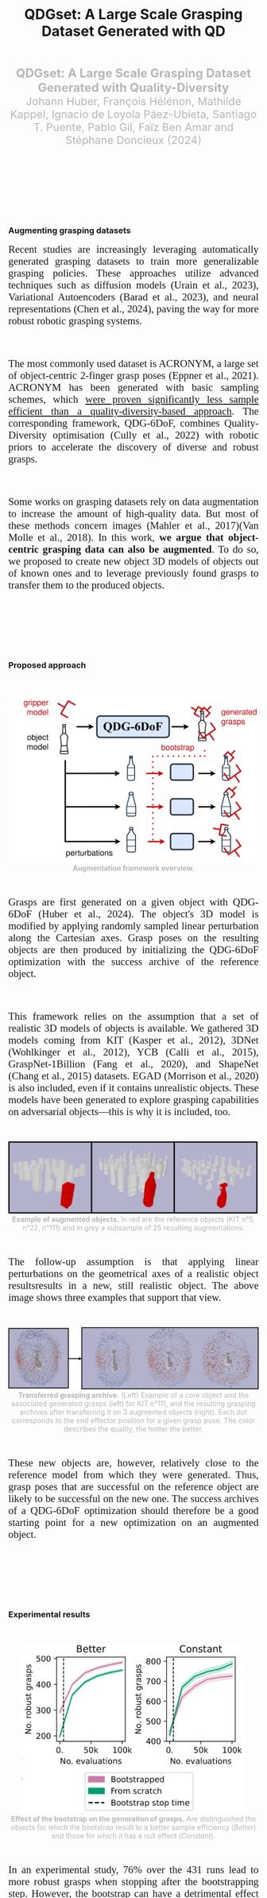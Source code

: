 ---
---

<!-- LOAD ModelViewer libraries for 3D display and opening of .glb file compressed with draco -->
<script src="https://www.gstatic.com/draco/versioned/decoders/1.5.7/draco_wasm_wrapper.js">
</script>
<script>
self.ModelViewerElement = self.ModelViewerElement || {};
self.ModelViewerElement.dracoDecoderLocation = "https://www.gstatic.com/draco/versioned/decoders/";
</script>
<script type="module"  src="/assets/scripts/model-viewer.min.js"></script>


<br>
<br>
<br>
<br>
<br>
<br>

<div align="center">
	<h1>QDGset: A Large Scale Grasping Dataset Generated with QD</h1>
</div>

<br>
<br>

<div align="center">
	<font color="#b7b7b7" style="font-size:1.5rem"><b>QDGset: A Large Scale Grasping Dataset Generated with Quality-Diversity</b></font>
</div>

<div align="center">
	<font color="#b7b7b7" style="font-size:1.35rem">Johann Huber, François Hélénon, Mathilde Kappel, Ignacio de Loyola Páez-Ubieta, Santiago T. Puente, Pablo Gil, Faïz Ben Amar and Stéphane Doncieux (2024)</font>
</div>

<br>
<br>



<br>
<br>
<br>
<br>
<br>
<br>


### Augmenting grasping datasets

<p align="justify"> 
<font style="font-size:1.3rem;font-family:'Georgia',serif;">
Recent studies are increasingly leveraging automatically generated grasping datasets to train more generalizable grasping policies. These approaches utilize advanced techniques such as diffusion models (Urain et al., 2023), Variational Autoencoders (Barad et al., 2023), and neural representations (Chen et al., 2024), paving the way for more robust robotic grasping systems.
</font>
</p>


<br>
<br>

<p align="justify"> 
<font style="font-size:1.3rem;font-family:'Georgia',serif;">
The most commonly used dataset is ACRONYM, a large set of object-centric 2-finger grasp poses (Eppner et al., 2021). ACRONYM has been generated with basic sampling schemes, which <a href="{{site.url}}/generating_grasp_poses/">were proven significantly less sample efficient than a quality-diversity-based approach</a>. The corresponding framework, QDG-6DoF, combines Quality-Diversity optimisation (Cully et al., 2022) with robotic priors to accelerate the discovery of diverse and robust grasps. 
</font>
</p>

<br>
<br>

<p align="justify"> 
<font style="font-size:1.3rem;font-family:'Georgia',serif;">
Some works on grasping datasets rely on data augmentation to increase the amount of high-quality data. But most of these methods concern images (Mahler et al., 2017)(Van Molle et al., 2018). In this work, <b>we argue that object-centric grasping data can also be augmented</b>. To do so, we proposed to create new object 3D models of objects out of known ones and to leverage previously found grasps to transfer them to the produced objects.
</font>
</p>



<br>
<br>
<br>
<br>
<br>
<br>


### Proposed approach

<br>
<br>

<div align="center" style="vertical-align:bottom ; text-align:center">
	<img src="/assets/blog_posts/qdg_set/qdgset_aug_principle.png" style="width:550px;">
</div>
<div align="center" style="vertical-align:bottom ; text-align:center">
	<font color="#b7b7b7"><b>Augmentation framework overview.</b></font>
</div>

<br>
<br>

<p align="justify"> 
<font style="font-size:1.3rem;font-family:'Georgia',serif;">
Grasps are first generated on a given object with QDG-6DoF (Huber et al., 2024). The object's 3D model is modified by applying randomly sampled linear perturbation along the Cartesian axes. Grasp poses on the resulting objects are then produced by initializing the QDG-6DoF optimization with the success archive of the reference object.
</font>
</p>

<br>
<br>

<p align="justify"> 
<font style="font-size:1.3rem;font-family:'Georgia',serif;">
This framework relies on the assumption that a set of realistic 3D models of objects is available. We gathered 3D models coming from KIT (Kasper et al., 2012), 3DNet (Wohlkinger et al., 2012), YCB (Calli et al., 2015), GraspNet-1Billion (Fang et al., 2020), and ShapeNet (Chang et al., 2015) datasets. EGAD (Morrison et al., 2020) is also included, even if it contains unrealistic objects. These models have been generated to explore grasping capabilities on adversarial objects—this is why it is included, too. 
</font>
</p>

<br>
<br>


<div align="center" style="vertical-align:bottom ; text-align:center">
	<img src="/assets/blog_posts/qdg_set/vis_aug_obj.png" style="width:620px;">
</div>
<div align="center" style="vertical-align:bottom ; text-align:center">
	<font color="#b7b7b7"><b>Example of augmented objects.</b> In red are the reference objects (KIT n°5, n°22, n°111) and in grey a subsample of 25 resulting augmentations.</font>
</div>


<br>
<br>

<p align="justify"> 
<font style="font-size:1.3rem;font-family:'Georgia',serif;">
The follow-up assumption is that applying linear perturbations on the geometrical axes of a realistic object resultsresults in a new, still realistic object. The above image shows three examples that support that view.
</font>
</p>


<br>
<br>



<div align="center" style="vertical-align:bottom ; text-align:center">
	<img src="/assets/blog_posts/qdg_set/qdgset_vis_bootstrap_heatmap.png" style="width:620px;">
</div>
<div align="center" style="vertical-align:bottom ; text-align:center">
	<font color="#b7b7b7"><b>Transferred grasping archive.</b> (Left) Example of a core object and the associated generated grasps (left) for KIT n°111, and the resulting grasping archives after transferring it on 3 augmented objects (right). Each dot corresponds to the end effector position for a given grasp pose. The color describes the quality, the hotter the better.</font>
</div>


<br>
<br>

<p align="justify"> 
<font style="font-size:1.3rem;font-family:'Georgia',serif;">
These new objects are, however, relatively close to the reference model from which they were generated. Thus, grasp poses that are successful on the reference object are likely to be successful on the new one. The success archives of a QDG-6DoF optimization should therefore be a good starting point for a new optimization on an augmented object.
</font>
</p>


<br>
<br>
<br>
<br>
<br>
<br>


### Experimental results


<br>
<br>


<div align="center" style="vertical-align:bottom ; text-align:center">
	<img src="/assets/blog_posts/qdg_set/qdgset_res_diff_archive_size.png" style="width:450px;">
</div>
<div align="center" style="vertical-align:bottom ; text-align:center">
	<font color="#b7b7b7"><b>Effect of the bootstrap on the generation of grasps.</b> Are distinguished the objects for which the bootstrap result to a better sample efficiency (<i>Better</i>) and those for which it has a null effect (<i>Constant</i>).</font>
</div>

<br>
<br>

<p align="justify"> 
<font style="font-size:1.3rem;font-family:'Georgia',serif;">
In an experimental study, 76% over the 431 runs lead to more robust grasps when stopping after the bootstrapping step. However, the bootstrap can have a detrimental effect on the long run for some objects. The above plot presents the evolution of the number of successful grasps found in runs of QDG-6DoF with and without bootstrap. These results show that the bootstrapping approach has a positive - or at least null - effect on the sample efficiency of the optimization process. However, using a previously found archive as input for initializing has a null, or at worse, negative impact on the sample efficiency. Consequently, the proposed approach is efficient in speeding up QD optimization if the process is stopped right after the bootstrapping step.
</font>
</p>





<br>
<br>


<div align="center" style="vertical-align:bottom ; text-align:center">
	<img src="/assets/blog_posts/qdg_set/qdgset_res_transferability_fit.png" style="width:620px;">
</div>
<div align="center" style="vertical-align:bottom ; text-align:center">
	<font color="#b7b7b7"><b>Transferability.</b> (Left) Transfer rate from core object to augmented one - successful if at least 500 grasps are transferred; (center) grasp quality distribution on KIT-* data; (right) same on 3DNet-* data.</font>
</div>


<br>
<br>


<p align="justify"> 
<font style="font-size:1.3rem;font-family:'Georgia',serif;">
For 78% of the 1304 considered reference objects, 10 out of 10 transfers lead to at least 500 successful grasps. Moreover, the distributions of grasp qualities are similar for the reference grasp sets and the augmented ones. This shows that the proposed bootstrapping method leads to successful transfer from core objects to augmented ones while maintaining the same quality distribution.
</font>
</p>

<br>
<br>

<p align="justify"> 
<font style="font-size:1.3rem;font-family:'Georgia',serif;">
In an experimental study, 76% over the 431 runs lead to more robust grasps when stopping after the bootstrapping step. However, the bootstrap can have a detrimental effect on the long run for some objects. The above plot presents the evolution of the number of successful grasps found in runs of QDG-6DoF with and without bootstrap. These results show that the bootstrapping approach has a positive - or at least null - effect on the sample efficiency of the optimization process. However, using a previously found archive as input for initializing has a null, or at worse, negative impact on the sample efficiency. Consequently, the proposed approach efficiently speeds up QD optimization if the process is stopped right after the bootstrapping step. 
</font>
</p>



<br>
<br>
<br>
<br>
<br>
<br>


### QDGset



<br>
<br>



<p align="justify"> 
<font style="font-size:1.3rem;font-family:'Georgia',serif;">
Building on these results, we have created QDGset, a large-scale dataset of 62.000.000 object-centric grasp poses for about 40.000 objects. Each grasp is labeled with a probability to transfer in the real world, using the domain-randomization-based criterion <a href="{{site.url}}/sim2real_labelling/">introduced in a previous work</a>.
</font>
</p>


<br>
<br>


<div align="center" style="vertical-align:bottom ; text-align:center">
	<img src="/assets/blog_posts/qdg_set/qdgset_pie_charts.png" style="width:720px;">
</div>
<div align="center" style="vertical-align:bottom ; text-align:center">
	<font color="#b7b7b7"><b>QDGset objects.</b> (Left) Number of objects per dataset; (center) ratio of augmented objects; (right) object categories.</font>
</div>


<br>
<br>


<p align="justify"> 
<font style="font-size:1.3rem;font-family:'Georgia',serif;">
QDGset contains objects from a wide range of object datasets—including primitive, daily, complex, and adversarial objects. Some of them are widely used for benchmarking in the physical world, like the YCB set (Calli et al., 2015), or can be 3d printed (Morrison et al., 2020). Only 27% of the current set comes from augmentations: the size of the dataset can thus easily be scaled by orders of magnitude.
</font>
</p>


<br>
<br>


<div align="center" style="vertical-align:bottom ; text-align:center">
	<img src="/assets/blog_posts/qdg_set/qdset_n_scs_per_objects.png" style="width:720px;">
</div>
<div align="center" style="vertical-align:bottom ; text-align:center">
	<font color="#b7b7b7"><b>Number of successful grasps per object. Most of the distributions lie between 1000 and 5000 grasps per objects. This reflects the complexity of the subset of objects.</b></font>
</div>


<br/>

<style>
.grid-container {
  display: grid;
  grid-template-columns: auto auto;
  <!-- background-color: #2196F3; -->
  padding: 10px;
}
.grid-item {
  background-color: rgba(255, 255, 255, 0.8);
  border: 1px solid rgba(0, 0, 0, 0.8);
  padding: 20px;
  font-size: 30px;
  text-align: center;
}
</style>
<p>
 <div class="grid-container">
  <div class="grid-item"> Power drill (ycb) 
  <model-viewer alt="Power drill object and associated grasps where color of the gripper varies depending on robustness. Dark blue represent the less robust grasps while light red represents the most robust" src="/assets/meshes/power_drill.glb" shadow-intensity="1" camera-controls touch-action="pan-y"></model-viewer></div>
  <div class="grid-item">Mug (ycb) 
  <model-viewer alt="Mug object and associated grasps where color of the gripper varies depending on robustness. Dark blue represent the less robust grasps while light red represents the most robust" src="/assets/meshes/mug.glb" shadow-intensity="1" camera-controls touch-action="pan-y"></model-viewer></div>
</div>
<div align="center" style="vertical-align:bottom ; text-align:center">
	<font color="#b7b7b7"><b>
Grasps subsample</b> for two ycb objects (dark blue represents grasps that are less robust while light red represents grasps that are more robust i.e more likely to transfer)</font>
</div>
</p>

<br/>

<p>
 <div class="grid-container">
  <div class="grid-item"> kit_obj_25 (kit) 
  <model-viewer alt="Kit object number 25 and associated grasps where color of the gripper varies depending on robustness. Dark blue represent the less robust grasps while light red represents the most robust" src="/assets/meshes/kit_obj_25.glb" shadow-intensity="1" camera-controls touch-action="pan-y"></model-viewer></div>
  <div class="grid-item">kit_obj_25_da_2 (kit_augmented) 
  <model-viewer alt="Kit object number 25, augmented, and associated bootstrapped grasps where color of the gripper varies depending on robustness. Dark blue represent the less robust grasps while light red represents the most robust" src="/assets/meshes/kit_obj_25_da_2.glb" shadow-intensity="1" camera-controls touch-action="pan-y"></model-viewer></div>
<div class="grid-item">kit_obj_25_da_5 (kit_augmented) 
  <model-viewer alt="Kit object number 25, augmented, and associated bootstrapped  grasps where color of the gripper varies depending on robustness. Dark blue represent the less robust grasps while light red represents the most robust" src="/assets/meshes/kit_obj_25_da_5.glb" shadow-intensity="1" camera-controls touch-action="pan-y"></model-viewer></div>
<div class="grid-item">kit_obj_25_da_10 (kit_augmented) 
  <model-viewer alt="Kit object number 25, augmented, and associated bootstrapped  grasps where color of the gripper varies depending on robustness. Dark blue represent the less robust grasps while light red represents the most robust" src="/assets/meshes/kit_obj_25_da_10.glb" shadow-intensity="1" camera-controls touch-action="pan-y"></model-viewer></div>
</div>
<div align="center" style="vertical-align:bottom ; text-align:center">
	<font color="#b7b7b7"><b>
Grasps and bootstrapped grasps subsample</b> for one kit objects and some of its augmentations (dark blue represents grasps that are less robust while light red represents grasps that are more robust i.e more likely to transfer)</font>
</div>
</p>



<br>
<br>

<p align="justify"> 
<font style="font-size:1.3rem;font-family:'Georgia',serif;">
Most of the objects yield from 1000 to 5000 grasp poses. The obtained distributions of number of success found per objects shows how diverse in complexity the objects are: many more grasps were found on the KIT objects than the EGAD. This allows us to fully explore the capability of a given gripper on objects depending on their geometry. Leveraging such a large dataset for learning grasping policies, as it has been done on ACRONYM, is a promising perspective of this work.
</font>
</p>

<br>
<br>


<p align="justify"> 
<font style="font-size:1.3rem;font-family:'Georgia',serif;">
The ease of grasp generation with QDG-6DoF allows anyone to extend QDGset with more grasp for the panda 2-finger gripper. As QDG-6DoF is versatile to the gripper type, QDGset can similarly be extended with other kinds of grippers using the same codebase. The current approach, however, is limited to exploring the interaction between the contact 3D models of a gripper and an object. It assumes that the object consists of a unique material, which is not always true in the real world.
</font>
</p>

<br>
<br>


<br>
<br>
<br>
<br>


### Conclusions


<p align="justify"> 
<font style="font-size:1.3rem;font-family:'Georgia',serif;">
This work introduces QDGset, a large-scale parallel jaw grasp dataset provided as object-centric poses. It was produced by extending QDG-6DoF to data augmentation for grasping. This approach combines the creation of new simulated objects from reference ones with the transfer of previously found grasps. This method can reduce the required number of evaluations for finding robust grasps by up to 20% while maintaining the same quality distributions. The obtained results demonstrate how QD can be used to generate new data for a particular grasping scenario. We believe that such a tool makes possible the gathering of a large collaborative dataset of simulated grasps that can be successfully used in the real world.
</font>
</p>




<br>
<br>
<br>
<br>


### Acknowledgement

<p align="justify">
<font style="font-size:1.3rem;font-family:'Georgia',serif;">
This work was supported by the Sorbonne Center for Artificial Intelligence, the German Ministry of Education and Research (BMBF) (01IS21080), the French Agence Nationale de la Recherche (ANR) (ANR-21-FAI1-0004) (Learn2Grasp), the European Commission's Horizon Europe Framework Programme under grant No 101070381, by the European Union's Horizon Europe Framework Programme under grant agreement No 101070596, by Grant PID2021-122685OB-I00 funded by MICIU/AEI/10.13039/501100011033 and by the European Union NextGenerationEU/PRTR. This work used HPC resources from GENCI-IDRIS (Grant 20XX-AD011014320).
</font>
</p>


<br>
<br>
<br>
<br>


### References


<i>Urain, J., Funk, N., Peters, J., Chalvatzaki, G. (2023, May). Se (3)-diffusionfields: Learning smooth cost functions for joint grasp and motion optimization through diffusion. ICRA 2023.</i>

<br>

<i>Barad, K. R., Orsula, A., Richard, A., Dentler, J., Olivares-Mendez, M., Martinez, C. (2023). GraspLDM: Generative 6-DoF Grasp Synthesis using Latent Diffusion Models. arXiv preprint.</i>

<br>

<i>Chen, H., Xu, B., Leutenegger, S. (2024). FuncGrasp: Learning Object-Centric Neural Grasp Functions from Single Annotated Example Object. arXiv preprint.</i>

<br>

<i>Eppner, C., Mousavian, A., Fox, D. (2021, May). Acronym: A large-scale grasp dataset based on simulation. ICRA 2021.</i>


<br>

<i>Cully, A., Mouret, J-B., Doncieux, S. (2022). Quality-diversity optimisation. Proceedings of the Genetic and Evolutionary Computation Conference Companion.</i>


<br>

<i>Mahler, J., Liang, J., Niyaz, S., Laskey, M., Doan, R., Liu, X., Aparicio-Ojea, J., Goldberg, K. (2017). Dex-net 2.0: Deep learning to plan robust grasps with synthetic point clouds and analytic grasp metrics. In 2017 Robotics: Science and Systems (RSS).</i>


<br>

<i>Van Molle, P., Verbelen, T., De Coninck, E., De Boom, C., Simoens, P., & Dhoedt, B. (2018). Learning to grasp from a single demonstration.</i>


<br>

Kasper, A., Xue, Z. R, Dillmann, R. (2012). The kIT object models database: An object model database for object recognition, localization and manipulation in service robotics. The International Journal of Robotics Research (IJRR), 31(8), 927-934.

<br>

Wohlkinger, W. Aldoma, A., Rusu, R.B., Vincze, M. (2012). 3DNET: Large-scale object class recognition from cad models. In 2012 IEEE International Conference on Robotics and Automation (ICRA) (pp. 5384-5391). IEEE.

<br>

Calli, B., Walsman, A., Singh, A., Srinivasa, S., Abbeel, P., Dollar, A. M. (2015). Benchmarking in manipulation research: The ycb object and model set and benchmarking protocols. IEEE Robotics & Automation Magazine (RAM), 22(3), 36-52.

<br>

Fang, H. S., Wang, C., Gou, M., Lu, C. (2020). Graspnet-1billion: A large-scale benchmark for general object grasping. In 2020 IEEE/CVF Conference on Computer Vision and Pattern Recognition (CVPR) (pp. 11441-11450). IEEE.

<br>

Chang, A.X., Funkhouser, T., Guibas, L., Hanrahan, P., Huang, Q., Li, Z., Savarese, S., Savva, M., Song, S., Su, H., Xiao, J., Yi, L., Yu, F. (2015). ShapeNet: an information-rich 3D model repository.

<br>

Morrison, D., Corke, P. Leitner, J. (2020). Egad! an evolved grasping analysis dataset for diversity and reproducibility in robotic manipulation. IEEE Robotics and Automation Letters (RA-L), 8(3), 4368-4375.




<br>
<br>
<br>











